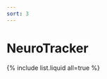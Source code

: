 ```yaml
---
sort: 3
---
```


# NeuroTracker
<!---
```
{% raw %}{% include list.liquid all=true %}{% endraw %}
```
--->

{% include list.liquid all=true %}
